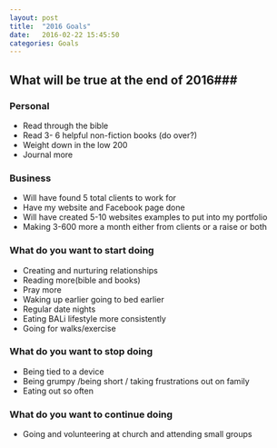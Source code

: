 ```yaml
---
layout: post
title:  "2016 Goals"
date:   2016-02-22 15:45:50
categories: Goals
---
```



## What will be true at the end of 2016###

### Personal ###
* Read through the bible
* Read 3- 6 helpful non-fiction books (do over?)
* Weight down in the low 200
* Journal more

### Business ###
* Will have found 5 total clients to work for
* Have my website and Facebook page done 
* Will have created 5-10 websites examples to put into my portfolio
* Making 3-600 more a month either from clients or a raise or both 

 ### What do you want to start doing ###
* Creating and nurturing relationships 
* Reading more(bible and books)
* Pray more 
* Waking up earlier going to bed earlier
* Regular date nights
* Eating BALi lifestyle more consistently 
* Going for walks/exercise  

 ### What do you want to stop doing ###
* Being tied to a device 
* Being grumpy /being short / taking frustrations out on family 
* Eating out so often

 ### What do you want to continue doing ###
* Going and volunteering at church and attending small groups
